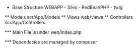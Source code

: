  * Base Structure WEBAPP - Silex - RedBeanPHP - twig

 ** Models      scr/App/Models
 ** Views       web/views
 ** Controllers scr/App/Controllers

 *** Main File is under web/index.php

 *** Dependecies are managed by composer
